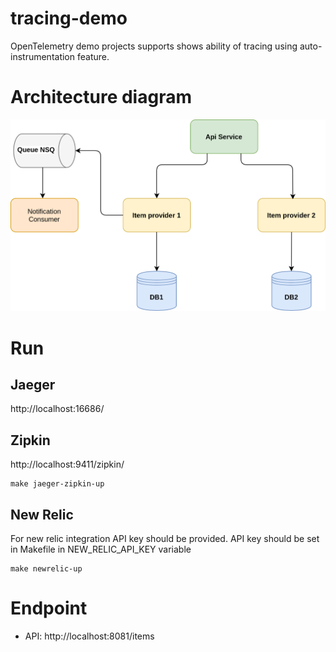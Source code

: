 # tracing-demo

OpenTelemetry demo projects supports shows ability of tracing using auto-instrumentation feature.

# Architecture diagram
![diagramm](ServiceArchitecture.png)

# Run
## Jaeger
http://localhost:16686/
## Zipkin
http://localhost:9411/zipkin/
```
make jaeger-zipkin-up
```
## New Relic
For new relic integration API key should be provided.
API key should be set in Makefile in NEW_RELIC_API_KEY variable 
```
make newrelic-up
```

# Endpoint
- API: http://localhost:8081/items

